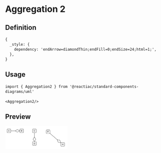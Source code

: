 # Aggregation 2

## Definition

```
{
  _style: { 
    dependency: 'endArrow=diamondThin;endFill=0;endSize=24;html=1;',
  },
}
```

## Usage

```
import { Aggregation2 } from '@reactiac/standard-components-diagrams/uml'

<Aggregation2/>
```

## Preview

<img src="./aggregation-2.png" width="200"/>
